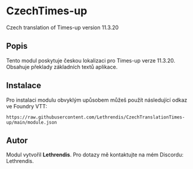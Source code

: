 
# CzechTimes-up

Czech translation of Times-up version 11.3.20

## Popis
Tento modul poskytuje českou lokalizaci pro Times-up verze 11.3.20. Obsahuje překlady základních textů aplikace.

## Instalace
Pro instalaci modulu obvyklým upůsobem můžeš použít následující odkaz ve Foundry VTT:

```
https://raw.githubusercontent.com/Lethrendis/CzechTranslationTimes-up/main/module.json
```

## Autor
Modul vytvořil **Lethrendis**. Pro dotazy mě kontaktujte na mém Discordu: Lethrendis.
